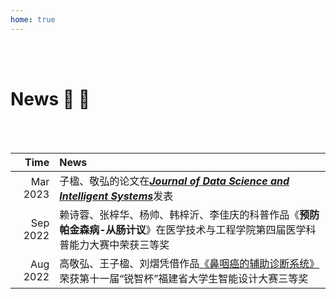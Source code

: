 ```yaml
---
home: true
---
```

<br><br>
# News :tada: :100:
<br><br>

| Time | News  |
|-----:|:---------|
| Mar 2023  |子楹、敬弘的论文在[***Journal of Data Science and Intelligent Systems***](https://doi.org/10.47852/bonviewJDSIS3202744)发表|
| Sep 2022   |赖诗蓉、张梓华、杨帅、韩梓沂、李佳庆的科普作品《**预防帕金森病-从肠计议**》在医学技术与工程学院第四届医学科普能力大赛中荣获三等奖|
| Aug 2022   |高敬弘、王子楹、刘熠凭借作品[《鼻咽癌的辅助诊断系统》](https://mp.weixin.qq.com/s/BTsjq3a1YjFcrhw84WjpvQ)荣获第十一届“锐智杯”福建省大学生智能设计大赛三等奖| 
